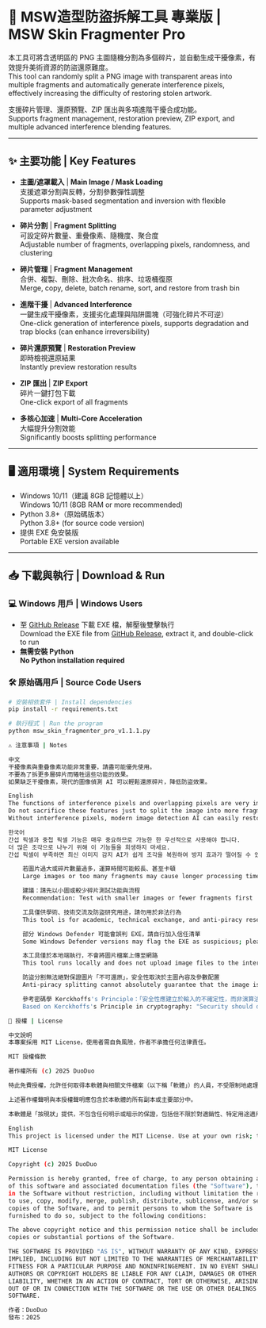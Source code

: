 # 🎨 MSW造型防盜拆解工具 專業版 | MSW Skin Fragmenter Pro

本工具可將含透明區的 PNG 主圖隨機分割為多個碎片，並自動生成干擾像素，有效提升美術資源的防盜還原難度。  
This tool can randomly split a PNG image with transparent areas into multiple fragments and automatically generate interference pixels, effectively increasing the difficulty of restoring stolen artwork.

支援碎片管理、還原預覽、ZIP 匯出與多項進階干擾合成功能。  
Supports fragment management, restoration preview, ZIP export, and multiple advanced interference blending features.

---

## ✨ 主要功能 | Key Features

- **主圖/遮罩載入** | **Main Image / Mask Loading**  
  支援遮罩分割與反轉，分割參數彈性調整  
  Supports mask-based segmentation and inversion with flexible parameter adjustment  

- **碎片分割** | **Fragment Splitting**  
  可設定碎片數量、重疊像素、隨機度、聚合度  
  Adjustable number of fragments, overlapping pixels, randomness, and clustering  

- **碎片管理** | **Fragment Management**  
  合併、複製、刪除、批次命名、排序、垃圾桶復原  
  Merge, copy, delete, batch rename, sort, and restore from trash bin  

- **進階干擾** | **Advanced Interference**  
  一鍵生成干擾像素，支援劣化處理與陷阱圖塊（可強化碎片不可逆）  
  One-click generation of interference pixels, supports degradation and trap blocks (can enhance irreversibility)  

- **碎片還原預覽** | **Restoration Preview**  
  即時檢視還原結果  
  Instantly preview restoration results  

- **ZIP 匯出** | **ZIP Export**  
  碎片一鍵打包下載  
  One-click export of all fragments  

- **多核心加速** | **Multi-Core Acceleration**  
  大幅提升分割效能  
  Significantly boosts splitting performance  

---

## 🖥 適用環境 | System Requirements

- Windows 10/11（建議 8GB 記憶體以上）  
  Windows 10/11 (8GB RAM or more recommended)  
- Python 3.8+（原始碼版本）  
  Python 3.8+ (for source code version)  
- 提供 EXE 免安裝版  
  Portable EXE version available  

---

## 📥 下載與執行 | Download & Run

### 💻 Windows 用戶 | Windows Users
- 至 [GitHub Release](https://github.com/duoduo-88/MSW-Skin-Fragmenter-Pro/releases) 下載 EXE 檔，解壓後雙擊執行  
  Download the EXE file from [GitHub Release](https://github.com/duoduo-88/MSW-Skin-Fragmenter-Pro/releases), extract it, and double-click to run  
- **無需安裝 Python**  
  **No Python installation required**

### 🛠 原始碼用戶 | Source Code Users
```bash
# 安裝相依套件 | Install dependencies
pip install -r requirements.txt

# 執行程式 | Run the program
python msw_skin_fragmenter_pro_v1.1.1.py

⚠ 注意事項 | Notes

中文
干擾像素與重疊像素功能非常重要，請盡可能優先使用。
不要為了拆更多層碎片而犧牲這些功能的效果。
如果缺乏干擾像素，現代的圖像偵測 AI 可以輕鬆還原碎片，降低防盜效果。

English
The functions of interference pixels and overlapping pixels are very important and should be prioritized whenever possible.
Do not sacrifice these features just to split the image into more fragments.
Without interference pixels, modern image detection AI can easily restore the fragments, reducing anti-theft effectiveness.

한국어
간섭 픽셀과 중첩 픽셀 기능은 매우 중요하므로 가능한 한 우선적으로 사용해야 합니다.
더 많은 조각으로 나누기 위해 이 기능들을 희생하지 마세요.
간섭 픽셀이 부족하면 최신 이미지 감지 AI가 쉽게 조각을 복원하여 방지 효과가 떨어질 수 있습니다.

    若圖片過大或碎片數量過多，運算時間可能較長、甚至卡頓
    Large images or too many fragments may cause longer processing times or lag

    建議：請先以小圖或較少碎片測試功能與流程
    Recommendation: Test with smaller images or fewer fragments first

    工具僅供學術、技術交流及防盜研究用途，請勿用於非法行為
    This tool is for academic, technical exchange, and anti-piracy research purposes only

    部分 Windows Defender 可能會誤判 EXE，請自行加入信任清單
    Some Windows Defender versions may flag the EXE as suspicious; please add it to your trusted list

    本工具僅於本地端執行，不會將圖片檔案上傳至網路
    This tool runs locally and does not upload image files to the internet

    防盜分割無法絕對保證圖片「不可還原」，安全性取決於主圖內容及參數配置
    Anti-piracy splitting cannot absolutely guarantee that the image is unrecoverable; security depends on image content and parameter configuration

    參考密碼學 Kerckhoffs's Principle：「安全性應建立於輸入的不確定性，而非演算法本身」
    Based on Kerckhoffs's Principle in cryptography: "Security should depend on uncertainty of the input, not the secrecy of the algorithm"

📜 授權 | License

中文說明
本專案採用 MIT License，使用者需自負風險，作者不承擔任何法律責任。

MIT 授權條款

著作權所有 (c) 2025 DuoDuo

特此免費授權，允許任何取得本軟體與相關文件檔案（以下稱「軟體」）的人員，不受限制地處理本軟體，包括但不限於使用、複製、修改、合併、出版、發行、再授權及/或銷售本軟體副本，並允許本軟體提供者在符合以下條件的情況下也可這樣做：

上述著作權聲明與本授權聲明應包含於本軟體的所有副本或主要部分中。

本軟體是「按現狀」提供，不包含任何明示或暗示的保證，包括但不限於對適銷性、特定用途適用性及非侵權的保證。在任何情況下，作者或版權持有人不對因本軟體或本軟體的使用或其他交易而引起的任何索賠、損害或其他責任承擔責任，無論是在合約訴訟、侵權行為或其他方面。

English
This project is licensed under the MIT License. Use at your own risk; the author assumes no legal responsibility.

MIT License

Copyright (c) 2025 DuoDuo

Permission is hereby granted, free of charge, to any person obtaining a copy
of this software and associated documentation files (the "Software"), to deal
in the Software without restriction, including without limitation the rights
to use, copy, modify, merge, publish, distribute, sublicense, and/or sell
copies of the Software, and to permit persons to whom the Software is
furnished to do so, subject to the following conditions:

The above copyright notice and this permission notice shall be included in all
copies or substantial portions of the Software.

THE SOFTWARE IS PROVIDED "AS IS", WITHOUT WARRANTY OF ANY KIND, EXPRESS OR
IMPLIED, INCLUDING BUT NOT LIMITED TO THE WARRANTIES OF MERCHANTABILITY,
FITNESS FOR A PARTICULAR PURPOSE AND NONINFRINGEMENT. IN NO EVENT SHALL THE
AUTHORS OR COPYRIGHT HOLDERS BE LIABLE FOR ANY CLAIM, DAMAGES OR OTHER
LIABILITY, WHETHER IN AN ACTION OF CONTRACT, TORT OR OTHERWISE, ARISING FROM,
OUT OF OR IN CONNECTION WITH THE SOFTWARE OR THE USE OR OTHER DEALINGS IN THE
SOFTWARE.

作者：DuoDuo
發布：2025
